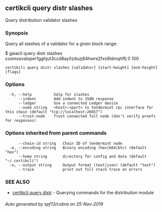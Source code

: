 ## certikcli query distr slashes

Query distribution validator slashes

### Synopsis

Query all slashes of a validator for a given block range:

$ gaiacli query distr slashes cosmosvaloper1gghjut3ccd8ay0zduzj64hwre2fxs9ldmqhffj 0 100

```
certikcli query distr slashes [validator] [start-height] [end-height] [flags]
```

### Options

```
  -h, --help          help for slashes
      --indent        Add indent to JSON response
      --ledger        Use a connected Ledger device
      --node string   <host>:<port> to tendermint rpc interface for this chain (default "tcp://localhost:26657")
      --trust-node    Trust connected full node (don't verify proofs for responses)
```

### Options inherited from parent commands

```
      --chain-id string   Chain ID of tendermint node
  -e, --encoding string   Binary encoding (hex|b64|btc) (default "hex")
      --home string       directory for config and data (default "~/.certikcli")
  -o, --output string     Output format (text|json) (default "text")
      --trace             print out full stack trace on errors
```

### SEE ALSO

* [certikcli query distr](certikcli_query_distr.md)	 - Querying commands for the distribution module

###### Auto generated by spf13/cobra on 25-Nov-2019
